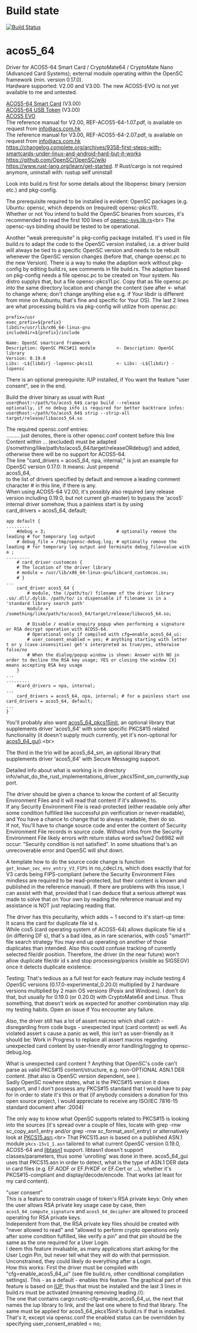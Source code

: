 # Build state

[![Build Status](https://travis-ci.org/carblue/acos5_64.svg?branch=master)](https://travis-ci.org/carblue/acos5_64)

# acos5_64

Driver for ACOS5-64 Smart Card / CryptoMate64 / CryptoMate Nano (Advanced Card Systems); external module operating within the OpenSC framework (min. version 0.17.0).<br>
Hardware supported: V2.00 and V3.00. The new ACOS5-EVO is not yet available to me and untested.

[ACOS5-64 Smart Card](https://www.acs.com.hk/en/products/308/acos5-64-v3.00-cryptographic-card-contact "ACOS5-64 Cryptographic Card (Contact) - Advanced Card Systems Ltd.") (V3.00)<br>
[ACOS5-64 USB Token](https://www.acs.com.hk/en/products/414/cryptomate-nano-cryptographic-usb-tokens "ACOS5-64 CryptoMate Nano Cryptographic USB Token - Advanced Card Systems Ltd.") (V3.00)<br>
[ACOS5 EVO](https://www.acs.com.hk/en/press-release/2579/acs-launches-acos5-evo-cryptographic-smart-card)<br>
The reference manual for V2.00, REF-ACOS5-64-1.07.pdf, is available on request from  info@acs.com.hk<br>
The reference manual for V3.00, REF-ACOS5-64-2.07.pdf, is available on request from  info@acs.com.hk<br>
https://changelog.complete.org/archives/9358-first-steps-with-smartcards-under-linux-and-android-hard-but-it-works<br>
https://github.com/OpenSC/OpenSC/wiki<br>
https://www.rust-lang.org/learn/get-started. If Rust/cargo is not required anymore, uninstall with: rustup self uninstall

Look into build.rs first for some details about the libopensc binary (version etc.) and pkg-config.<br>

The prerequisite required to be installed is evident: OpenSC packages (e.g. Ubuntu: opensc, which depends on (required) opensc-pkcs11).<br>
Whether or not You intend to build the OpenSC binaries from sources, it's recommended to read the first 100 lines of [opensc-sys.lib.rs](https://github.com/carblue/opensc-sys/blob/master/src/lib.rs "https://github.com/carblue/opensc-sys/blob/master/src/lib.rs")<br>
The opensc-sys binding should be tested to be operational.

Another "weak prerequisite" is pkg-config package installed. It's used in file build.rs to adapt the code to the OpenSC version installed, i.e. a driver build will always be tied to a specific OpenSC version and needs to be rebuilt whenever the OpenSC version changes (before that, change opensc.pc to the new Version). There is a way to make the adaption work without pkg-config by editing build.rs, see comments in file build.rs.
The adaption based on pkg-config needs a file opensc.pc to be created on Your system. No distro supplys that, but a file opensc-pkcs11.pc. Copy that as file opensc.pc into the same directory location and change the content (see after <- what to change where; don't change anything else e.g. if Your libdir is different from mine on Kubuntu, that's fine and specific for Your OS). The last 2 lines are what processing build.rs via pkg-config will utilize from opensc.pc:

```
prefix=/usr
exec_prefix=${prefix}
libdir=/usr/lib/x86_64-linux-gnu
includedir=${prefix}/include

Name: OpenSC smartcard framework
Description: OpenSC PKCS#11 module        <- Description: OpenSC library
Version: 0.19.0
Libs: -L${libdir} -lopensc-pkcs11         <- Libs: -L${libdir} -lopensc

```

There is an optional prerequisite: IUP installed, if You want the feature "user consent", see in the end.


Build the driver binary as usual with Rust<br>
`user@host:~/path/to/acos5_64$ cargo build --release`<br>
`optionally, if no debug info is required for better backtrace infos: user@host:~/path/to/acos5_64$ strip --strip-all target/release/libacos5_64.so`

The required opensc.conf entries:<br>
......... just denotes, there is other opensc.conf content before this line<br>
Content within ... (excluded) must be adapted (/something/like/path/to/acos5_64/target/releaseORdebug/) and added, otherwise there will be no support for ACOS5-64.<br>
The line "card_drivers = acos5_64, npa, internal;" is just an example for OpenSC version 0.17.0: It means: Just prepend<br>
acos5_64,<br>
to the list of drivers specified by default and remove a leading comment character # in this line, if there is any.<br>
When using ACOS5-64 V2.00, it's possibly also required (any release version including 0.19.0, but not current git-master) to bypass the 'acos5' internal driver somehow, thus a painless start is by using<br>
    card_drivers = acos5_64, default;

```
app default {
.........
    #debug = 3;                           # optionally remove the leading # for temporary log output
    # debug_file = /tmp/opensc-debug.log; # optionally remove the leading # for temporary log output and terminate debug_file=value with a ;
.........
    # card_driver customcos {
    # The location of the driver library
    # module = /usr/lib/x86_64-linux-gnu/libcard_customcos.so;
    # }
...
    card_driver acos5_64 {
        # module, the (/path/to/) filename of the driver library .so/.dll/.dylib. /path/to/ is dispensable if filename is in a 'standard library search path'
        module = /something/like/path/to/acos5_64/target/release/libacos5_64.so;

        # Disable / enable enquiry popup when performing a signature or RSA decrypt operation with ACOS5-64.
        # Operational only if compiled with cfg=enable_acos5_64_ui:
        # user_consent_enabled = yes; # anything starting with letter t or y (case-insensitive) get's interpreted as true/yes, otherwise false/no
        # When the dialog/popup window is shown: Answer with NO in order to decline the RSA key usage; YES or closing the window [X] means accepting RSA key usage
    }
...
.........
    #card_drivers = npa, internal;
...
    card_drivers = acos5_64, npa, internal; # for a painless start use  card_drivers = acos5_64, default;
...
}
```

You'll probably also want [acos5_64_pkcs15init](https://github.com/carblue/acos5_64_pkcs15init "https://github.com/carblue/acos5_64_pkcs15init"), an optional library that supplements driver 'acos5_64' with some specific PKCS#15 related functionality (it doesn't supply much currently, yet it's non-optional for [acos5_64_gui](https://github.com/carblue/acos5_64_gui "https://github.com/carblue/acos5_64_gui")).<br>

The third in the trio will be acos5_64_sm, an optional library that supplements driver 'acos5_64' with Secure Messaging support.

Detailed info about what is working is in directory info/what_do_the_rust_implementations_driver_pkcs15init_sm_currently_support.

The driver should be given a chance to know the content of all Security Environment Files and it will read that content if it's allowed to.<br>
If any Security Environment File is read-protected (either readable only after some condition fulfilled like successful pin verification or never-readable), and You have a chance to change that to always readable, then do so.<br>
If not, You'll have to change source code and enter the content of Security Environment File records in source code.
Without infos from the Security Environment File likely errors with return status word sw1sw2 0x6982 will occur: "Security condition is not satisfied". In some situations that's an unrecoverable error and OpenSC will shut down.

A template how to do the source code change is function `get_known_sec_env_entry_V3_FIPS` in no_cdecl.rs, which does exactly that for V3 cards being FIPS-compliant (where the Security Environment Files mindless are required to be read-protected, but their content is known and published in the reference manual).
If there are problems with this issue, I can assist with that, provided that I can deduce that a serious attempt was made to solve that on Your own by reading the reference manual and my assistance is NOT just replacing reading that.


The driver has this peculiarity, which adds ~ 1 second to it's start-up time:<br>
It scans the card for duplicate file id s.<br>
While cos5 (card operating system of ACOS5-64) allows duplicate file id s (in differing DF s), that's a bad idea, as in rare scenarios, with cos5 "smart?" file search strategy You may end up operating on another of those duplicates than intended.
Also this could confuse tracking of currently selected file/dir position.
Therefore, the driver (in the near future) won't allow duplicate file/dir id s and stop processing/panics (visible as SIGSEGV) once it detects duplicate existence.

Testing: That's tedious as a full test for each feature may include testing 4 OpenSC versions (0.17.0-experimental_0.20.0) multiplied by 2 hardware versions multiplied by 2 main OS versions (Posix and Windows). I don't do that, but usually for 0.19.0 (or 0.20.0) with CryptoMate64 and Linux. Thus something, that doesn't work as expected for another combination may slip my testing habits.
Open an issue if You encounter any failure.

Also, the driver still has a lot of assert macros which shall catch - disregarding from code bugs - unexpected input (card content) as well. As violated assert s cause a panic as well, this isn't as user-friendly as it should be: Work in Progress to replace all assert macros regarding unexpected card content by user-friendly error handling/logging to opensc-debug.log.

What is unexpected card content ? Anything that OpenSC's code can't parse as valid PKCS#15 content/structure, e.g. non-OPTIONAL ASN.1 DER content. (that also is OpenSC version dependent, see ).<br>
Sadly OpenSC nowhere states, what is the PKCS#15 version it does support, and I don't possess any PKCS#15 standard that I would have to pay for in order to state it's this or that (if anybody considers a donation for this open source project, I would appreciate to receive any ISO/IEC 7816-15 standard document after :2004)<br>

The only way to know what OpenSC supports related to PKCS#15 is looking into the sources (it's spread over a couple of files, locate with grep -rnw sc_copy_asn1_entry and/or grep -rnw sc_format_asn1_entry) or alternatively look at [PKCS15.asn](https://github.com/carblue/acos5_64_gui/blob/master/source/PKCS15.asn "https://github.com/carblue/acos5_64_gui/blob/master/source/PKCS15.asn").<br>
That PKCS15.asn is based on a published ASN.1 module `pkcs-15v1_1.asn` tailored to what current OpenSC version 0.19.0, ACOS5-64 and [libtasn1](https://www.gnu.org/software/libtasn1 "https://www.gnu.org/software/libtasn1") support. libtasn1 doesn't support classes/parameters, thus some 'unrolling' was done in there. acos5_64_gui uses that PKCS15.asn in order to detect, what is the type of ASN.1 DER data in card files (e.g. EF.AODF or EF.PrKDF or EF.Cert or ...), whether it's PKCS#15-compliant and display/decode/encode. That works (at least for my card content).

"user consent"<br>
This is a feature to constrain usage of token's RSA private keys: Only when the user allows  RSA private key usage case by case, then `acos5_64_compute_signature` and `acos5_64_decipher` are allowed to proceed operating for RSA private keys.<br>
Independent from that, the RSA private key files should be created with "never allowed to read" and "allowed to perform crypto operations only after some condition fulfilled, like verify a pin" and that pin should be the same as the one required for a User Login.<br>
I deem this feature invaluable, as many applications start asking for the User Login Pin, but never tell what they will do with that permission. Unconstrained, they could likely do everything after a Login.<br>
How this works: First the driver must be compiled with "cfg=enable_acos5_64_ui" (see file build.rs, other conditional compilation settings). This - as a default - enables this feature.
The graphical part of this feature is based on [IUP](https://www.tecgraf.puc-rio.br/iup "https://www.tecgraf.puc-rio.br/iup"), thus that must be installed and the last 3 lines in build.rs must be activated (meaning removing leading //):<br>
The one that contains cargo:rustc-cfg=enable_acos5_64_ui, the next that names the iup library to link, and the last one where to find that library. The same must be applied for acos5_64_pkcs15init's build.rs if that is installed.<br>
That's it, except via opensc.conf the enabled status can be overridden by specifying user_consent_enabled = no;

